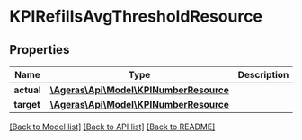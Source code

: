 # KPIRefillsAvgThresholdResource

## Properties
Name | Type | Description | Notes
------------ | ------------- | ------------- | -------------
**actual** | [**\Ageras\Api\Model\KPINumberResource**](KPINumberResource.md) |  | [optional] 
**target** | [**\Ageras\Api\Model\KPINumberResource**](KPINumberResource.md) |  | [optional] 

[[Back to Model list]](../README.md#documentation-for-models) [[Back to API list]](../README.md#documentation-for-api-endpoints) [[Back to README]](../README.md)



